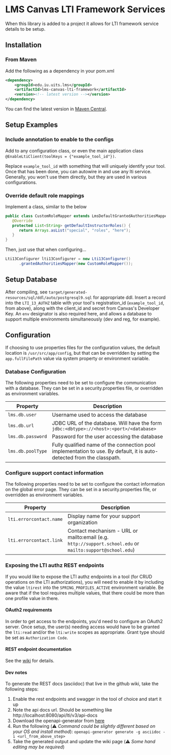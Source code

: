 # LMS Canvas LTI Framework Services

When this library is added to a project it allows for LTI framework service details to be setup.

## Installation
### From Maven
Add the following as a dependency in your pom.xml
```xml
<dependency>
    <groupId>edu.iu.uits.lms</groupId>
    <artifactId>lms-canvas-lti-framework</artifactId>
    <version><!-- latest version --></version>
</dependency>
```

You can find the latest version in [Maven Central](https://search.maven.org/search?q=g:edu.iu.uits.lms%20AND%20a:lms-canvas-lti-framework).

## Setup Examples
### Include annotation to enable to the configs
Add to any configuration class, or even the main application class `@EnableLtiClient(toolKeys = {"example_tool_id"})`.

Replace `example_tool_id` with something that will uniquely identify your tool. Once that has been done, you can autowire in and use any lti service.  Generally, you won't use them directly, but they are used in various configurations.

### Override default role mappings
Implement a class, similar to the below
```java
public class CustomRoleMapper extends LmsDefaultGrantedAuthoritiesMapper {
   @Override
   protected List<String> getDefaultInstructorRoles() {
      return Arrays.asList("special", "roles", "here");
   }
}
```
Then, just use that when configuring...
```java
Lti13Configurer lti13Configurer = new Lti13Configurer()
      .grantedAuthoritiesMapper(new CustomRoleMapper());
```

## Setup Database
After compiling, see `target/generated-resources/sql/ddl/auto/postgresql9.sql` for appropriate ddl.
Insert a record into the `LTI_13_AUTHZ` table with your tool's registration_id (`example_tool_id`, from above), along with the client_id and secret from Canvas's Developer Key.  An `env` designator is also required here, and allows a database to support multiple environments simultaneously (dev and reg, for example).

## Configuration
If choosing to use properties files for the configuration values, the default location is `/usr/src/app/config`, but that can be overridden by setting the `app.fullFilePath` value via system property or environment variable.

### Database Configuration
The following properties need to be set to configure the communication with a database.
They can be set in a security.properties file, or overridden as environment variables.

| Property             | Description                                                                                                            |
|----------------------|------------------------------------------------------------------------------------------------------------------------|
| `lms.db.user`        | Username used to access the database                                                                                   |
| `lms.db.url`         | JDBC URL of the database.  Will have the form `jdbc:<dbtype>://<host>:<port>/<database>`                               |
| `lms.db.password`    | Password for the user accessing the database                                                                           |
| `lms.db.poolType`    | Fully qualified name of the connection pool implementation to use. By default, it is auto-detected from the classpath. |

### Configure support contact information
The following properties need to be set to configure the contact information on the global error page.
They can be set in a security.properties file, or overridden as environment variables.

| Property                | Description                                                                                               |
|-------------------------|-----------------------------------------------------------------------------------------------------------|
| `lti.errorcontact.name` | Display name for your support organization                                                                |
| `lti.errorcontact.link` | Contact mechanism - URL or mailto:email (e.g. `http://support.school.edu` or `mailto:support@school.edu`) |


### Exposing the LTI authz REST endpoints
If you would like to expose the LTI authz endpoints in a tool (for CRUD operations on the LTI authorizations), you will
need to enable it by including the value `ltirest` into the `SPRING_PROFILES_ACTIVE` environment variable. Be aware that if the tool requires multiple values, that there could be more than one profile value in there.

#### OAuth2 requirements
In order to get access to the endpoints, you'd need to configure an OAuth2 server.  Once setup, the user(s) needing access 
would have to be granted the `lti:read` and/or the `lti:write` scopes as appropriate.  Grant type should be set as `Authorization Code`. 

#### REST endpoint documentation
See the [wiki](wiki/API-Endpoint-Documentation) for details.

#### Dev notes
To generate the REST docs (asciidoc) that live in the github wiki, take the following steps:
1. Enable the rest endpoints and swagger in the tool of choice and start it up
2. Note the api docs url.  Should be something like http://localhost:8080/api/lti/v3/api-docs
3. Download the openapi-generator from [here](https://openapi-generator.tech/docs/installation)
4. Run the following (:warning: *Command could be slightly different based on your OS and install method*):
`openapi-generator generate -g asciidoc -i <url_from_above_step>`
5. Take the generated output and update the wiki page (:warning: *Some hand editing may be required*)
